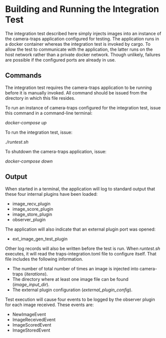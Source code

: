 # Building and Running the Integration Test

The integration test described here simply injects images into an instance of the camera-traps application configured for testing.  The application runs in a docker container whereas the integration test is invoked by cargo.  To allow the test to communicate with the application, the latter runs on the host network rather than a private docker network.  Though unlikely, failures are possible if the configured ports are already in use.


## Commands

The integration test requires the camera-traps application to be running before it is manually invoked.  All command should be issued from the directory in which this file resides.  

To run an instance of camera-traps configured for the integration test, issue this command in a command-line terminal:

  *docker-compose up*

To run the integration test, issue:

  *./runtest.sh*

To shutdown the camera-traps application, issue:

  *docker-compose down*

## Output

When started in a terminal, the application will log to standard output that these four internal plugins have been loaded:

- image_recv_plugin
- image_score_plugin
- image_store_plugin
- observer_plugin

The application will also indicate that an external plugin port was opened:

- ext_image_gen_test_plugin

Other log records will also be written before the test is run.  When *runtest.sh* executes, it will read the traps-integration.toml file to configure itself. That file includes the following information.

- The number of total number of times an image is injected into camera-traps (*iterations*).
- The directory where at least one image file can be found (*image_input_dir*).
- The external plugin configuration (*external_plugin_config*).

Test execution will cause four events to be logged by the observer plugin for each image received.  These events are:

- NewImageEvent
- ImageReceivedEvent
- ImageScoredEvent
- ImageStoredEvent

